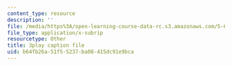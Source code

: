 ```yaml
---
content_type: resource
description: ''
file: /media/https%3A/open-learning-course-data-rc.s3.amazonaws.com/5-61-physical-chemistry-fall-2017/b64fb26a51f55237ba08415dc91e9bca_MAbnZhFX3nk.vtt
file_type: application/x-subrip
resourcetype: Other
title: 3play caption file
uid: b64fb26a-51f5-5237-ba08-415dc91e9bca
---
```

